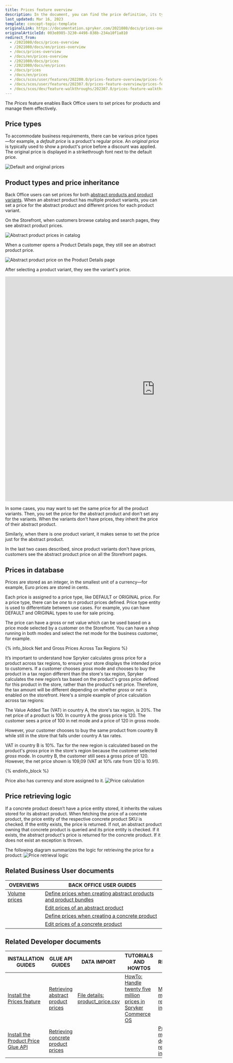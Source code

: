 ```yaml
---
title: Prices feature overview
description: In the document, you can find the price definition, its types, and how the price is inherited and calculated.
last_updated: Mar 16, 2023
template: concept-topic-template
originalLink: https://documentation.spryker.com/2021080/docs/prices-overview
originalArticleId: 003e8985-3230-4498-838b-234a10f1a810
redirect_from:
  - /2021080/docs/prices-overview
  - /2021080/docs/en/prices-overview
  - /docs/prices-overview
  - /docs/en/prices-overview
  - /2021080/docs/prices
  - /2021080/docs/en/prices
  - /docs/prices
  - /docs/en/prices
  - /docs/scos/user/features/202200.0/prices-feature-overview/prices-feature-overview.html
  - /docs/scos/user/features/202307.0/prices-feature-overview/prices-feature-overview.html  
  - /docs/scos/dev/feature-walkthroughs/202307.0/prices-feature-walkthrough/prices-feature-walkthrough.html
---
```


The *Prices* feature enables Back Office users to set prices for products and manage them effectively.

## Price types

To accommodate business requirements, there can be various price types—for example, a *default price* is a product's regular price. An *original price* is typically used to show a product's price before a discount was applied. The original price is displayed in a strikethrough font next to the default price.


![Default and original prices](https://spryker.s3.eu-central-1.amazonaws.com/docs/pbc/all/price-management/prices-feature-overview/prices-feature-overview.md/default-and-original-prices.png)


## Product types and price inheritance

Back Office users can set prices for both [abstract products and product variants](/docs/pbc/all/product-information-management/{{site.version}}/base-shop/feature-overviews/product-feature-overview/product-feature-overview.html#abstract-products-and-product-variants). When an abstract product has multiple product variants, you can set a price for the abstract product and different prices for each product variant.

On the Storefront, when customers browse catalog and search pages, they see abstract product prices.

![Abstract product prices in catalog](https://spryker.s3.eu-central-1.amazonaws.com/docs/pbc/all/price-management/prices-feature-overview/prices-feature-overview.md/abstract-product-prices-in-catalog.png)

When a customer opens a Product Details page, they still see an abstract product price.

![Abstract product price on the Product Details page](https://spryker.s3.eu-central-1.amazonaws.com/docs/pbc/all/price-management/prices-feature-overview/prices-feature-overview.md/abstract-product-prices-on-pdp.png)

After selecting a product variant, they see the variant's price.

<iframe width="960" height="720" src="https://spryker.s3.eu-central-1.amazonaws.com/docs/pbc/all/price-management/prices-feature-overview/prices-feature-overview.md/prices-of-abstract-products-and-pruduct-variants.mp4" frameborder="0" allowfullscreen></iframe>

In some cases, you may want to set the same price for all the product variants. Then, you set the price for the abstract product and don't set any for the variants. When the variants don't have prices, they inherit the price of their abstract product.

Similarly, when there is one product variant, it makes sense to set the price just for the abstract product.

In the last two cases described, since product variants don't have prices, customers see the abstract product price on all the Storefront pages.

## Prices in database

Prices are stored as an integer, in the smallest unit of a currency—for example, Euro prices are stored in cents.

Each price is assigned to a price type, like DEFAULT or ORIGINAL price. For a price type, there can be *one* to *n* product prices defined. Price type entity is used to differentiate between use cases. For example, you can have DEFAULT and ORIGINAL types to use for sale pricing.

The price can have a gross or net value which can be used based on a price mode selected by a customer on the Storefront. You can have a shop running in both modes and select the net mode for the business customer, for example.

{% info_block Net and Gross Prices Across Tax Regions %}

It’s important to understand how Spryker calculates gross price for a product across tax regions, to ensure your store displays the intended price to customers. If a customer chooses *gross* mode and chooses to buy the product in a tax region different than the store's tax region, Spryker calculates the new region’s tax based on the product's gross price defined for this product in the store, rather than the product's net price. Therefore, the tax amount will be different depending on whether *gross* or *net* is enabled on the storefront. Here's a simple example of price calculation across tax regions:

The Value Added Tax (VAT) in country A, the store's tax region, is 20%. The net price of a product is 100. In country A the gross price is 120. The customer sees a price of 100 in net mode and a price of 120 in gross mode.

However, your customer chooses to buy the same product from country B while still in the store that falls under country A tax rates.

VAT in country B is 10%. Tax for the new region is calculated based on the product's _gross_ price in the store's region because the customer selected *gross* mode. In country B, the customer still sees a gross price of 120. However, the net price shown is 109,09 (VAT at 10% rate from 120 is 10.91).

{% endinfo_block %}

Price also has currency and store assigned to it.
![Price calculation](https://spryker.s3.eu-central-1.amazonaws.com/docs/Features/Price/Price+Functionality/price_calculation.png)

## Price retrieving logic

If a concrete product doesn’t have a price entity stored, it inherits the values stored for its abstract product. When fetching the price of a concrete product, the price entity of the respective concrete product SKU is checked. If the entity exists, the price is returned. If not, an abstract product owning that concrete product is queried and its price entity is checked. If it exists, the abstract product's price is returned for the concrete product. If it does not exist an exception is thrown.

The following diagram summarizes the logic for retrieving the price for a product:
![Price retrieval logic](https://spryker.s3.eu-central-1.amazonaws.com/docs/Features/Price/Price+Functionality/price_retrieval_logic.png)

## Related Business User documents

| OVERVIEWS | BACK OFFICE USER GUIDES |
|---| - |
| [Volume prices](/docs/pbc/all/price-management/{{site.version}}/base-shop/prices-feature-overview/volume-prices-overview.html) | [Define prices when creating abstract products and product bundles](/docs/pbc/all/product-information-management/{{page.version}}/base-shop/manage-in-the-back-office/products/manage-abstract-products-and-product-bundles/create-abstract-products-and-product-bundles.html)   |
| | [Edit prices of an abstract product](/docs/pbc/all/product-information-management/{{site.version}}/base-shop/manage-in-the-back-office/products/manage-abstract-products-and-product-bundles/edit-abstract-products-and-product-bundles.html#edit-prices-of-an-abstract-product-or-product-bundle)   |
| | [Define prices when creating a concrete product](/docs/pbc/all/product-information-management/{{site.version}}/base-shop/manage-in-the-back-office/products/manage-product-variants/create-product-variants.html)  |
| | [Edit prices of a concrete product](/docs/pbc/all/product-information-management/{{site.version}}/base-shop/manage-in-the-back-office/products/manage-product-variants/edit-product-variants.html)   |

## Related Developer documents

| INSTALLATION GUIDES  | GLUE API GUIDES | DATA IMPORT | TUTORIALS AND HOWTOS | REFERENCES |
|---|---|---|---|---|
| [Install the Prices feature](/docs/pbc/all/price-management/{{site.version}}/base-shop/install-and-upgrade/install-features/install-the-prices-feature.html) | [Retrieving abstract product prices](/docs/pbc/all/price-management/{{site.version}}/base-shop/manage-using-glue-api/retrieve-abstract-product-prices.html) | [File details: product_price.csv](/docs/pbc/all/price-management/{{site.version}}/base-shop/import-and-export-data/file-details-product-price.csv.html) | [HowTo: Handle twenty five million prices in Spryker Commerce OS](/docs/scos/dev/tutorials-and-howtos/howtos/howto-handle-twenty-five-million-prices-in-spryker-commerce-os.html) | [Money module: reference information](/docs/pbc/all/price-management/{{site.version}}/base-shop/extend-and-customize/money-module-reference-information.html) |
| [Install the Product Price Glue API](/docs/pbc/all/price-management/{{site.version}}/base-shop/install-and-upgrade/install-the-product-price-glue-api.html) | [Retrieving concrete product prices](/docs/pbc/all/price-management/{{site.version}}/base-shop/manage-using-glue-api/retrieve-concrete-product-prices.html) |  |  | [PriceProduct module details: reference information](/docs/pbc/all/price-management/{{site.version}}/base-shop/extend-and-customize/priceproduct-module-details-reference-information.html) |
